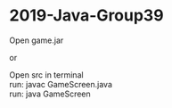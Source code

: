 # 2019-Java-Group39

Open game.jar

or

Open src in terminal   
run: javac GameScreen.java   
run: java GameScreen 


